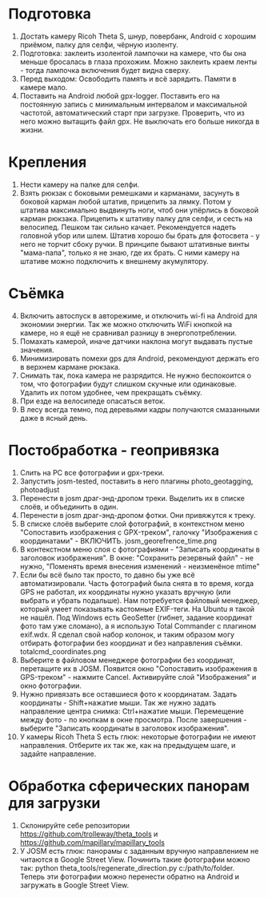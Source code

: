 # Подготовка

1. Достать камеру Ricoh Theta S, шнур, повербанк, Android c хорошим приёмом, палку для селфи, чёрную изоленту.
2. Подготовка: заклеить изолентой лампочки на камере, что бы она меньше бросалась в глаза прохожим. Можно заклеить краем ленты - тогда лампочка включения будет видна сверху.
3. Перед выходом: Освободить память и всё зарядить. Памяти в камере мало.
4. Поставить на Android любой gpx-logger. Поставить его на постоянную запись с минимальным интервалом и максимальной частотой, автоматический старт при загрузке. Проверить, что из него можно вытащить файл gpx. Не выключать его больше никогда в жизни.

# Крепления
1. Нести камеру на палке для селфи.
2. Взять рюкзак с боковыми ремешками и карманами, засунуть в боковой карман любой штатив, прицепить за лямку. Потом у штатива максимально выдвинуть ноги, чтоб они упёрлись в боковой карман рюкзака. Прицепить к штативу палку для селфи, и сесть на велосипед. Пешком так сильно качает.
Рекомендуется надеть головной убор или шлем.
Штатив хорошо бы брать для фотосвета - у него не торчит сбоку ручки.
В принципе бывают штативные винты "мама-папа", только я не знаю, где их брать. С ними камеру на штативе можно подключить к внешнему акумулятору.

# Съёмка
4. Включить автоспуск в авторежиме, и отключить wi-fi на Android для экономии энергии. Так же можно отключить WiFi кнопкой на камере, но я ещё не сравнивал разницу в энергопотреблении. 
5. Помахать камерой, иначе датчики наклона могут выдавать пустые значения.
5. Минимизировать помехи gps для Android, рекомендуют держать его в верхнем кармане рюкзака.
5. Снимать так, пока камера не разрядится. Не нужно беспокоится о том, что фотографии будут слишком скучные или одинаковые. Удалить их потом удобнее, чем прекращать съёмку.
6. При езде на велосипеде опасаться веток.
7. В лесу всегда темно, под деревьями кадры получаются смазанными даже в ясный день.

# Постобработка - геопривязка
1. Слить на PC все фотографии и gpx-треки. 
2. Запустить josm-tested, поставить в него плагины photo_geotagging, photoadjust
3. Перенести в josm драг-энд-дропом треки. Выделить их в списке слоёв, и объединить в один.
4. Перенести в josm драг-энд-дропом фотки. Они привяжутся к треку. 
5. В списке слоёв выберите слой фотографий, в контекстном меню "Сопоставить изображения с GPX-треком", галочку "Изображения с координатами" - ВКЛЮЧИТЬ. josm_georefrence_time.png
6. В контекстном меню слоя с фотографиями - "Записать координаты в заголовок изображения". В окне: "Сохранить резервный файл" - не нужно, "Поменять время внесения изменений - неизменёное mtime"
7. Если бы всё было так просто, то давно бы уже всё автоматизировали. Часть фотографий была снята в то время, когда GPS не работал, их координаты нужно указать вручную (или выбрать и убрать подальше). Нам потребуется файловый менеджер, который умеет показывать кастомные EXIF-теги. На Ubuntu я такой не нашёл. Под Windows есть GeoSetter (гибнет, задание координат фото там уже сломано), а я использую Total Commander с плагином exif.wdx. Я сделал свой набор колонок, и таким образом могу отбирать фотографии без координат и без направления съёмки. totalcmd_coordinates.png
8. Выберите в файловом менеджере фотографии без координат, перетащите их в JOSM. Появится окно "Сопоставить изображения в GPS-треком" - нажмите Cancel. Активируйте слой "Изображения" и окно фотографии. 
9. Нужно привязать все оставшиеся фото к координатам.  Задать координаты - Shift+нажатие мыши. Так же нужно задать направление центра снимка: Ctrl+нажатие мыши. Перемещение между фото - по кнопкам в окне просмотра. После завершения - выберите "Записать координаты в заголовок изображения".
10. У камеры Ricoh Theta S есть глюк: некоторые фотографии не имеют направления. Отберите их так же, как на предыдущем шаге, и задайте направление.

# Обработка сферических панорам для загрузки
1. Склонируйте себе репозитории https://github.com/trolleway/theta_tools и https://github.com/mapillary/mapillary_tools
1. У JOSM есть глюк: панорамы с заданным вручную направлением не читаются в Google Street View. Починить такие фотографии можно так: python theta_tools/regenerate_direction.py c:/path/to/folder. Теперь эти фотографии можно перенести обратно на Android и загружать в Google Street View.

